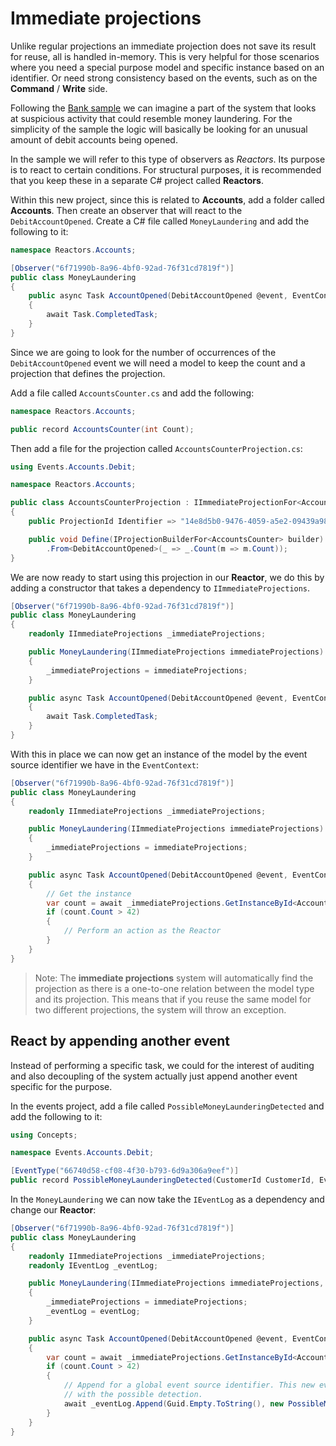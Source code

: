 # Immediate projections

Unlike regular projections an immediate projection does not save its result for reuse, all is handled in-memory.
This is very helpful for those scenarios where you need a special purpose model and specific instance based on
an identifier. Or need strong consistency based on the events, such as on the **Command** / **Write** side.

Following the [Bank sample](../../../Samples/Banking/Bank/) we can imagine a part of the system that looks at suspicious
activity that could resemble money laundering. For the simplicity of the sample the logic will basically be
looking for an unusual amount of debit accounts being opened.

In the sample we will refer to this type of observers as *Reactors*. Its purpose is to react to certain conditions.
For structural purposes, it is recommended that you keep these in a separate C# project called **Reactors**.

Within this new project, since this is related to **Accounts**, add a folder called **Accounts**.
Then create an observer that will react to the `DebitAccountOpened`. Create a C# file called `MoneyLaundering`
and add the following to it:

```csharp
namespace Reactors.Accounts;

[Observer("6f71990b-8a96-4bf0-92ad-76f31cd7819f")]
public class MoneyLaundering
{
    public async Task AccountOpened(DebitAccountOpened @event, EventContext context)
    {
        await Task.CompletedTask;
    }
}
```

Since we are going to look for the number of occurrences of the `DebitAccountOpened` event we will need
a model to keep the count and a projection that defines the projection.

Add a file called `AccountsCounter.cs` and add the following:

```csharp
namespace Reactors.Accounts;

public record AccountsCounter(int Count);
```

Then add a file for the projection called `AccountsCounterProjection.cs`:

```csharp
using Events.Accounts.Debit;

namespace Reactors.Accounts;

public class AccountsCounterProjection : IImmediateProjectionFor<AccountsCounter>
{
    public ProjectionId Identifier => "14e8d5b0-9476-4059-a5e2-09439a98a890";

    public void Define(IProjectionBuilderFor<AccountsCounter> builder) => builder
        .From<DebitAccountOpened>(_ => _.Count(m => m.Count));
}
```

We are now ready to start using this projection in our **Reactor**, we do this by adding a constructor
that takes a dependency to `IImmediateProjections`.

```csharp
[Observer("6f71990b-8a96-4bf0-92ad-76f31cd7819f")]
public class MoneyLaundering
{
    readonly IImmediateProjections _immediateProjections;

    public MoneyLaundering(IImmediateProjections immediateProjections)
    {
        _immediateProjections = immediateProjections;
    }

    public async Task AccountOpened(DebitAccountOpened @event, EventContext context)
    {
        await Task.CompletedTask;
    }
}
```

With this in place we can now get an instance of the model by the event source identifier we have in the `EventContext`:

```csharp
[Observer("6f71990b-8a96-4bf0-92ad-76f31cd7819f")]
public class MoneyLaundering
{
    readonly IImmediateProjections _immediateProjections;

    public MoneyLaundering(IImmediateProjections immediateProjections)
    {
        _immediateProjections = immediateProjections;
    }

    public async Task AccountOpened(DebitAccountOpened @event, EventContext context)
    {
        // Get the instance
        var count = await _immediateProjections.GetInstanceById<AccountsCounter>(context.EventSourceId);
        if (count.Count > 42)
        {
            // Perform an action as the Reactor
        }
    }
}
```

> Note: The **immediate projections** system will automatically find the projection as there is a one-to-one relation
> between the model type and its projection. This means that if you reuse the same model for two different projections,
> the system will throw an exception.

## React by appending another event

Instead of performing a specific task, we could for the interest of auditing and also decoupling of the system actually
just append another event specific for the purpose.

In the events project, add a file called `PossibleMoneyLaunderingDetected` and add the following to it:

```csharp
using Concepts;

namespace Events.Accounts.Debit;

[EventType("66740d58-cf08-4f30-b793-6d9a306a9eef")]
public record PossibleMoneyLaunderingDetected(CustomerId CustomerId, EventSourceId AccountId);
```

In the `MoneyLaundering` we can now take the `IEventLog` as a dependency and change our **Reactor**:

```csharp
[Observer("6f71990b-8a96-4bf0-92ad-76f31cd7819f")]
public class MoneyLaundering
{
    readonly IImmediateProjections _immediateProjections;
    readonly IEventLog _eventLog;

    public MoneyLaundering(IImmediateProjections immediateProjections, IEventLog eventLog)
    {
        _immediateProjections = immediateProjections;
        _eventLog = eventLog;
    }

    public async Task AccountOpened(DebitAccountOpened @event, EventContext context)
    {
        var count = await _immediateProjections.GetInstanceById<AccountsCounter>(context.EventSourceId);
        if (count.Count > 42)
        {
            // Append for a global event source identifier. This new event can then be used in a projection and other observers that deal
            // with the possible detection.
            await _eventLog.Append(Guid.Empty.ToString(), new PossibleMoneyLaunderingDetected(@event.Owner, context.EventSourceId));
        }
    }
}
```
